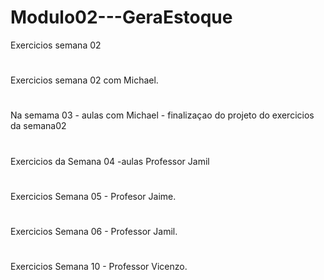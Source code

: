 # Modulo02---GeraEstoque
Exercicios semana 02
#
Exercicios semana 02 com Michael.
#
Na semama 03 - aulas com Michael - finalizaçao do projeto do exercicios da semana02   
#
Exercicios da Semana 04 -aulas Professor Jamil 
#   
Exercicios Semana  05 - Profesor Jaime. 
#
Exercicios Semana 06 - Professor Jamil.
#
Exercicios Semana 10 - Professor Vicenzo.

